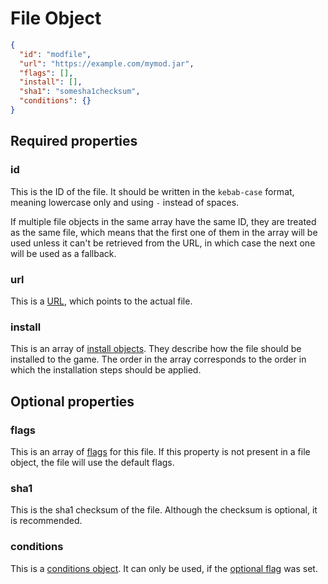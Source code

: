# File Object

```json
{
  "id": "modfile",
  "url": "https://example.com/mymod.jar",
  "flags": [],
  "install": [],
  "sha1": "somesha1checksum",
  "conditions": {}
}
```

## Required properties

### id

This is the ID of the file.
It should be written in the `kebab-case` format, meaning lowercase only and using `-` instead of spaces.

<!--TODO: error if there are multiple relations with the same id and allow multiple urls-->

If multiple file objects in the same array have the same ID, they are treated as the same file,
which means that the first one of them in the array will be used unless it can't be retrieved from the URL,
in which case the next one will be used as a fallback.

### url

This is a [URL](../url.md), which points to the actual file.

### install

This is an array of [install objects](install.md). They describe how the file should be installed to the game.
The order in the array corresponds to the order in which the installation steps should be applied.

## Optional properties

### flags

This is an array of [flags](../flags.md) for this file. If this property is not present in a file object, the file will use the default flags.

### sha1

This is the sha1 checksum of the file. Although the checksum is optional, it is recommended.

### conditions

This is a [conditions object](conditions.md). It can only be used, if the [optional flag](../flags.md) was set.
